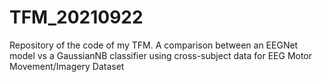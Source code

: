 # TFM_20210922
Repository of the code of my TFM. A comparison between an EEGNet model vs a GaussianNB classifier using cross-subject data for EEG Motor Movement/Imagery Dataset
